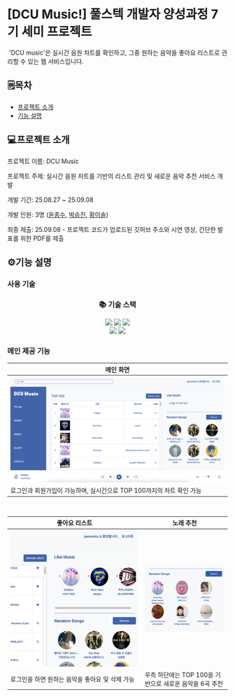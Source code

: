 # [DCU Music!] 풀스텍 개발자 양성과정 7기 세미 프로젝트
&nbsp;'DCU music'은 실시간 음원 차트를 확인하고, 그중 원하는 음악을 좋아요 리스트로 관리할 수 있는 웹 서비스입니다.

## 🗒️목차
- [프로젝트 소개](#프로젝트-소개)
- [기능 설명](#기능-설명)

## 💻프로젝트 소개
프로젝트 이름: DCU Music

프로젝트 주제: 실시간 음원 차트를 기반의 리스트 관리 및 새로운 음악 추천 서비스 개발

개발 기간: 25.08.27 ~ 25.09.08

개발 인원: 3명 ([윤종수], [박승진], [황이솔])

최종 제출: 25.09.08 - 프로젝트 코드가 업로드된 깃허브 주소와 시연 영상, 간단한 발표를 위한 PDF를 제출

## ⚙️기능 설명
### 사용 기술
<div align=center><h3>📚 기술 스택</h3></div>
<div align=center> 
  <img src="https://img.shields.io/badge/react-61DAFB?style=for-the-badge&logo=react&logoColor=black"> 
  <img src="https://img.shields.io/badge/javascript-F7DF1E?style=for-the-badge&logo=javascript&logoColor=black"> 
  <img src="https://img.shields.io/badge/mysql-4479A1?style=for-the-badge&logo=mysql&logoColor=white"> 
  <br>
  <img src="https://img.shields.io/badge/github-181717?style=for-the-badge&logo=github&logoColor=white">
  <img src="https://img.shields.io/badge/git-F05032?style=for-the-badge&logo=git&logoColor=white">
</div>

### 메인 제공 기능

|메인 화면|
|------|
|<img src="https://github.com/jamonda1/semiProject/blob/main/images/home.png?raw=true" />|
|로그인과 회원가입이 가능하며, 실시간으로 TOP 100까지의 차트 확인 가능|
<br/>

|좋아요 리스트|노래 추천|
|------|------|
|<img src="https://github.com/jamonda1/semiProject/blob/main/images/like.png?raw=true" widht=170px />|<img src="https://github.com/jamonda1/semiProject/blob/main/images/recommend.png?raw=true" />|
|로그인을 하면 원하는 음악을 좋아요 및 삭제 가능|우측 하단에는 TOP 100을 기반으로 새로운 음악을 6곡 추천|


[박승진]: <https://github.com/jamonda1>
[윤종수]: <https://github.com/PongPong2>
[황이솔]: <https://github.com/yisol03>

